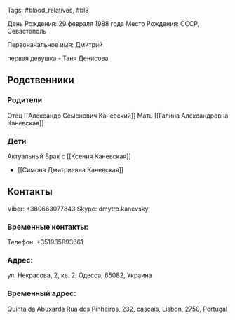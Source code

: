 Tags: #blood_relatives, #bl3

День Рождения: 29 февраля 1988 года
Место Рождения: СССР, Севастополь

Первоначальное имя: Дмитрий

первая девушка - Таня Денисова

## Родственники
### Родители
Отец [[Александр Семенович Каневский]]
Мать [[Галина Александровна Каневская]]

### Дети
Актуальный Брак с [[Ксения Каневская]]
- [[Симона Дмитриевна Каневская]]

## Контакты
Viber: +380663077843
Skype: dmytro.kanevsky

### Временные контакты:
Телефон: +351935893661

### Адрес:
ул. Некрасова, 2, кв. 2, Одесса, 65082, Украина

### Временный адрес:
Quinta da Abuxarda Rua dos Pinheiros, 232, cascais, Lisbon, 2750, Portugal